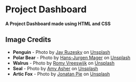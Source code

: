 # Project Dashboard

**A Project Dashboard made using HTML and CSS**

## Image Credits
- **Penguin** - Photo by <a href='https://unsplash.com/@wolsenburg'>Jay Ruzesky</a> on <a href='https://unsplash.com/'>Unsplash</a>
- **Polar Bear** - Photo by <a href='https://unsplash.com/@hansjurgen007'>Hans-Jurgen Mager</a> on <a href='https://unsplash.com/'>Unsplash</a>
- **Walrus** - Photo by <a href='https://unsplash.com/@romyvreeswijk'> Romy Vreeswijk</a> on <a href='https://unsplash.com/'>Unsplash</a>
- **Seal** - Photo by <a href='https://unsplash.com/@amyannaasher'>Amy Asher</a> on <a href='https://unsplash.com/'>Unsplash</a>
- **Artic Fox** - Photo by <a href='https://unsplash.com/@r3dmax'>Jonatan Pie</a> on <a href='https://unsplash.com/'>Unsplash</a>